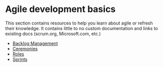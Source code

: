# Agile development basics

This section contains resources to help you learn about agile or refresh their knowledge. It contains little to no custom documentation and links to existing docs (scrum.org, Microsoft.com, etc.)

- [Backlog Management](./backlog-management/)
- [Ceremonies](./ceromonies/)
- [Roles](./roles/)
- [Sprints](./sprints/)
